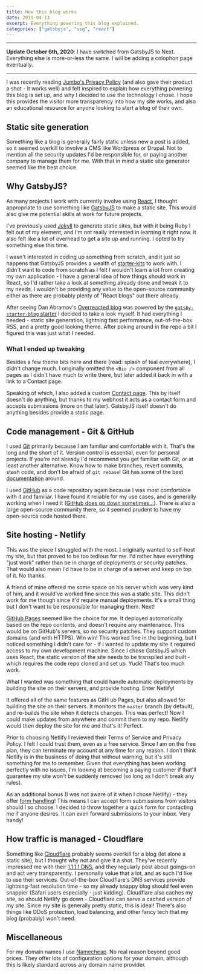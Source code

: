 ```yaml
---
title: How this blog works
date: 2019-04-13
excerpt: Everything powering this blog explained.
categories: ["gatsbyjs", "ssg", "react"]
---
```


---

**Update October 6th, 2020**: I have switched from GatsbyJS to Next. Everything else is more-or-less the same. I will be adding a colophon page eventually.

---

I was recently reading [Jumbo's Privacy Policy][] (and also gave their product a shot - it works well) and felt inspired to explain how everything powering this blog is set up, and why I decided to use the technology I chose. I hope this provides the visitor more transparency into how my site works, and also an educational resource for anyone looking to start a blog of their own.

[jumbo's privacy policy]: https://blog.jumboprivacy.com/privacy-policy.html "Jumbo's Privacy Policy"

## Static site generation

Something like a blog is generally fairly static unless new a post is added, so it seemed overkill to involve a CMS like Wordpress or Drupal. Not to mention all the security updates I'd be responsible for, or paying another company to manage them for me. With that in mind a static site generator seemed like the best choice.

## Why GatsbyJS?

As many projects I work with currently involve using [React][], I thought appropriate to use something like [GatsbyJS][] to make a static site. This would also give me potential skills at work for future projects.

[react]: https://reactjs.org/ "React - A JavaScript library for building user interfaces"
[gatsbyjs]: https://www.gatsbyjs.org/ "GatsbyJS"

I've previously used [Jekyll][] to generate static sites, but with it being Ruby I felt out of my element, and I'm not really interested in learning it right now. It also felt like a lot of overhead to get a site up and running. I opted to try something else this time.

[jekyll]: https://jekyllrb.com/ "Jekyll"

I wasn't interested in coding up something from scratch, and it just so happens that GatsbyJS provides a wealth of [starter-kits][] to work with. I didn't want to code from scratch as I felt I wouldn't learn a lot from creating my own application - I have a general idea of how things should work in React, so I'd rather take a look at something already done and tweak it to my needs. I wouldn't be providing any value to the open-source community either as there are probably plenty of "React blogs" out there already.

[starter-kits]: https://www.gatsbyjs.org/starters/?v=2 "A list of GatsbyJS starter kits"

After seeing Dan Abramov's [Overreacted blog][] was powered by the [`gatsby-starter-blog` starter][] I decided to take a look myself. It had everything I needed - static site generation, lightning fast performance, out-of-the-box RSS, and a pretty good looking theme. After poking around in the repo a bit I figured this was just what I needed.

[overreacted blog]: https://overreacted.io/ "Dan Abramov's Overreacted blog"
[`gatsby-starter-blog` starter]: https://www.gatsbyjs.org/starters/gatsbyjs/gatsby-starter-blog/ "gatsby-starter-blog starter"

### What I ended up tweaking

Besides a few theme bits here and there (read: splash of teal everywhere), I didn't change much. I originally omitted the `<Bio />` component from all pages as I didn't have much to write there, but later added it back in with a link to a Contact page.

Speaking of which, I also added a custom [Contact page][]. This by itself doesn't do anything, but thanks to my webhost it acts as a contact form and accepts submissions (more on that later). GatsbyJS itself doesn't do anything besides provide a static page.

[contact page]: https://devinlumley.me/contact "Link to my contact page"

## Code management - Git & GitHub

I used [Git][] primarily because I am familiar and comfortable with it. That's the long and the short of it. Version control is essential, even for personal projects. If you're not already I'd recommend you get familiar with Git, or at least another alternative. Know how to make branches, revert commits, stash code, and don't be afraid of `git rebase`! Git has some of the best [documentation][] around.

[git]: https://git-scm.com/ "Git homepage"
[documentation]: https://git-scm.com/docs "Git documentation"

I used [GitHub][] as a code repository again because I was most comfortable with it and familiar. I have found it reliable for my use cases, and is generally working when I need it ([GitHub does go down sometimes...][]). There is also a large open-source community there, so it seemed prudent to have my open-source code hosted there.

[github]: https://github.com/ "GitHub"
[github does go down sometimes...]: https://github.blog/2018-10-30-oct21-post-incident-analysis/ "Blog post about GitHub's downtime on October 21st 2018"

## Site hosting - Netlify

This was the piece I struggled with the most. I originally wanted to self-host my site, but that proved to be too tedious for me. I'd rather have everything "just work" rather than be in charge of deployments or security patches. That would also mean I'd have to be in charge of a server and keep on top of it. No thanks.

A friend of mine offered me some space on his server which was very kind of him, and it would've worked fine since this was a static site. This didn't work for me though since it'd require manual deployments. It's a small thing but I don't want to be responsible for managing them. Next!

[GitHub Pages][] seemed like the choice for me. It deployed automatically based on the repo contents, and doesn't require any maintenance. This would be on GitHub's servers, so no security patches. They support custom domains (and with HTTPS). Win win! This worked fine in the beginning, but I noticed something I didn't care for - if I wanted to update my site it required access to my own development machine. Since I chose GatsbyJS which uses React, the static version of the site needs to be transpiled and built - which requires the code repo cloned and set up. Yuck! That's too much work.

[github pages]: https://pages.github.com/ "GitHub Pages"

What I wanted was something that could handle automatic deployments by building the site on their servers, and provide hosting. Enter Netlify!

It offered all of the same features as GitH
ub Pages, but also allowed for building the site on their servers. It monitors the `master` branch (by default), and re-builds the site when it detects changes. This was perfect! Now I could make updates from anywhere and commit them to my repo. Netlify would then deploy the site for me and that's it! Perfect.

Prior to choosing Netlify I reviewed their Terms of Service and Privacy Policy. I felt I could trust them, even as a free service. Since I am on the free plan, they can terminate my account at any time for any reason. I don't think Netlify is in the business of doing that without warning, but it's still something for me to remember. Given that everything has been working perfectly with no issues, I'm looking at becoming a paying customer if that'll guarantee my site won't be suddenly removed (so long as I don't break any rules).

As an additional bonus (I was not aware of it when I chose Netlify) - they offer [form handling][]! This means I can accept form submissions from visitors should I so choose. I decided to throw together a quick form for contacting me if anyone desires. It can even forward submissions to your inbox. Very handy!

[form handling]: https://www.netlify.com/docs/form-handling/ "Details on Netlify's form handling"

## How traffic is managed - Cloudflare

Something like [Cloudflare][] probably seems overkill for a blog (let alone a static site), but I thought why not and give it a shot. They've recently impressed me with their [1.1.1.1 DNS][], and they regularly post about goings-on and act very transparently. I personally value that a lot, and as such I'd like to use their services. Out-of-the-box Cloudflare's DNS services provide lightning-fast resolution time - so my already snappy blog should feel even snappier (Safari users especially - just kidding). Cloudflare also caches my site, so should Netlify go down - Cloudflare can serve a cached version of my site. Since my site is generally pretty static, this is ideal! There's also things like DDoS protection, load balancing, and other fancy tech that my blog (probably) won't need.

[cloudflare]: https://www.cloudflare.com/ "Cloudflare"
[1.1.1.1 dns]: https://one.one.one.one "1.1.1.1 DNS"

## Miscellaneous

For my domain names I use [Namecheap][]. No real reason beyond good prices. They offer lots of configuration options for your domain, although this is likely standard across any domain name provider.

[namecheap]: https://www.namecheap.com "Namecheap"
